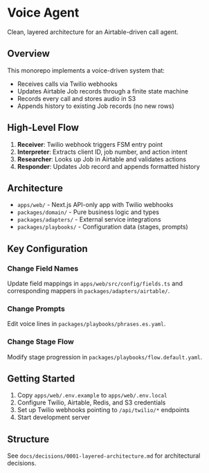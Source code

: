 # Voice Agent

Clean, layered architecture for an Airtable-driven call agent.

## Overview

This monorepo implements a voice-driven system that:
- Receives calls via Twilio webhooks
- Updates Airtable Job records through a finite state machine
- Records every call and stores audio in S3
- Appends history to existing Job records (no new rows)

## High-Level Flow

1. **Receiver**: Twilio webhook triggers FSM entry point
2. **Interpreter**: Extracts client ID, job number, and action intent
3. **Researcher**: Looks up Job in Airtable and validates actions
4. **Responder**: Updates Job record and appends formatted history

## Architecture

- `apps/web/` - Next.js API-only app with Twilio webhooks
- `packages/domain/` - Pure business logic and types
- `packages/adapters/` - External service integrations
- `packages/playbooks/` - Configuration data (stages, prompts)

## Key Configuration

### Change Field Names
Update field mappings in `apps/web/src/config/fields.ts` and corresponding mappers in `packages/adapters/airtable/`.

### Change Prompts
Edit voice lines in `packages/playbooks/phrases.es.yaml`.

### Change Stage Flow
Modify stage progression in `packages/playbooks/flow.default.yaml`.

## Getting Started

1. Copy `apps/web/.env.example` to `apps/web/.env.local`
2. Configure Twilio, Airtable, Redis, and S3 credentials
3. Set up Twilio webhooks pointing to `/api/twilio/*` endpoints
4. Start development server

## Structure

See `docs/decisions/0001-layered-architecture.md` for architectural decisions.
